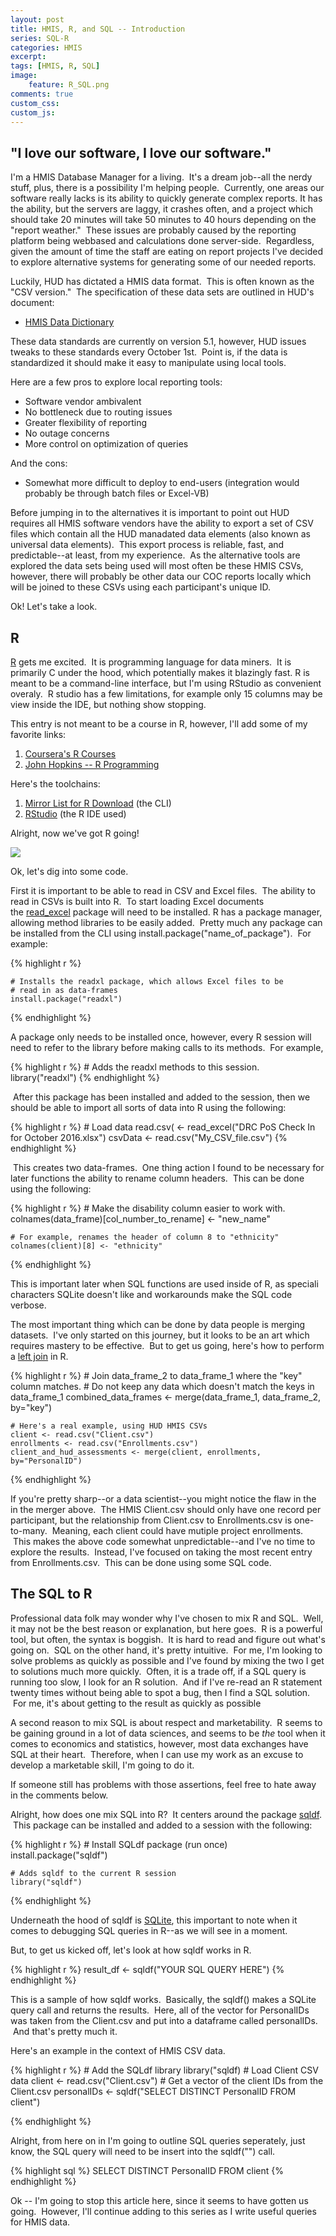 ```yaml
---
layout: post
title: HMIS, R, and SQL -- Introduction
series: SQL-R
categories: HMIS
excerpt:
tags: [HMIS, R, SQL]
image: 
    feature: R_SQL.png
comments: true
custom_css:
custom_js: 
---
```


## "I love our software, I love our software."

I'm a HMIS Database Manager for a living.  It's a dream job--all the nerdy stuff, plus, there is a possibility I'm helping people.  Currently, one areas our software really lacks is its ability to quickly generate complex reports. It has the ability, but the servers are laggy, it crashes often, and a project which should take 20 minutes will take 50 minutes to 40 hours depending on the "report weather."  These issues are probably caused by the reporting platform being webbased and calculations done server-side.  Regardless, given the amount of time the staff are eating on report projects I've decided to explore alternative systems for generating some of our needed reports.

Luckily, HUD has dictated a HMIS data format.  This is often known as the "CSV version."  The specification of these data sets are outlined in HUD's document:

*   [HMIS Data Dictionary](https://www.hudexchange.info/resources/documents/HMIS-Data-Dictionary.pdf)

These data standards are currently on version 5.1, however, HUD issues tweaks to these standards every October 1st.  Point is, if the data is standardized it should make it easy to manipulate using local tools.  

Here are a few pros to explore local reporting tools:

*   Software vendor ambivalent
*   No bottleneck due to routing issues
*   Greater flexibility of reporting
*   No outage concerns
*   More control on optimization of queries

And the cons:

*   Somewhat more difficult to deploy to end-users (integration would probably be through batch files or Excel-VB)

Before jumping in to the alternatives it is important to point out HUD requires all HMIS software vendors have the ability to export a set of CSV files which contain all the HUD manadated data elements (also known as universal data elements).  This export process is reliable, fast, and predictable--at least, from my experience.  As the alternative tools are explored the data sets being used will most often be these HMIS CSVs, however, there will probably be other data our COC reports locally which will be joined to these CSVs using each participant's unique ID.  

Ok! Let's take a look.  

## R

[R](https://en.wikipedia.org/wiki/R_(programming_language)) gets me excited.  It is programming language for data miners.  It is primarily C under the hood, which potentially makes it blazingly fast. R is meant to be a command-line interface, but I'm using RStudio as convenient overaly.  R studio has a few limitations, for example only 15 columns may be view inside the IDE, but nothing show stopping.  

This entry is not meant to be a course in R, however, I'll add some of my favorite links:

1.  [Coursera's R Courses](https://www.coursera.org/courses?languages=en&query=R)
2.  [John Hopkins -- R Programming](https://www.coursera.org/learn/r-programming)

Here's the toolchains:

1.  [Mirror List for R Download](https://cran.r-project.org/mirrors.html) (the CLI)
2.  [RStudio](https://www.rstudio.com/products/rstudio/download3/) (the R IDE used)

Alright, now we've got R going!  

![](/../../images/Screenshot%202016-12-26%2007.46.49.png)  

Ok, let's dig into some code.  

First it is important to be able to read in CSV and Excel files.  The ability to read in CSVs is built into R.  To start loading Excel documents the [read_excel](https://cran.r-project.org/web/packages/readxl/readxl.pdf) package will need to be installed. R has a package manager, allowing method libraries to be easily added.  Pretty much any package can be installed from the CLI using install.package("name_of_package").  For example:

{% highlight r %}

    # Installs the readxl package, which allows Excel files to be
    # read in as data-frames
    install.package("readxl")
    
{% endhighlight %}

A package only needs to be installed once, however, every R session will need to refer to the library before making calls to its methods.  For example,

{% highlight r %}
    # Adds the readxl methods to this session.
    library("readxl")
{% endhighlight %}

 After this package has been installed and added to the session, then we should be able to import all sorts of data into R using the following:

{% highlight r %}
    # Load data
    read.csv( <- read_excel("DRC PoS Check In for October 2016.xlsx")
    csvData <- read.csv("My_CSV_file.csv")
{% endhighlight %}

 This creates two data-frames.  One thing action I found to be necessary for later functions the ability to rename column headers.  This can be done using the following:

{% highlight r %}
    # Make the disability column easier to work with.
    colnames(data_frame)[col_number_to_rename] <- "new_name"

    # For example, renames the header of column 8 to "ethnicity"
    colnames(client)[8] <- "ethnicity"
{% endhighlight %}

This is important later when SQL functions are used inside of R, as speciali characters SQLite doesn't like and workarounds make the SQL code verbose.  

The most important thing which can be done by data people is merging datasets.  I've only started on this journey, but it looks to be an art which requires mastery to be effective.  But to get us going, here's how to perform a [left join](http://www.w3schools.com/sql/sql_join_left.asp) in R.

{% highlight r %}
    # Join data_frame_2 to data_frame_1 where the "key" column matches.
    # Do not keep any data which doesn't match the keys in data_frame_1
    combined_data_frames <- merge(data_frame_1, data_frame_2, by="key")

    # Here's a real example, using HUD HMIS CSVs
    client <- read.csv("Client.csv")
    enrollments <- read.csv("Enrollments.csv")
    client_and_hud_assessments <- merge(client, enrollments, by="PersonalID")
{% endhighlight %}

If you're pretty sharp--or a data scientist--you might notice the flaw in the in the merger above.  The HMIS Client.csv should only have one record per participant, but the relationship from Client.csv to Enrollments.csv is one-to-many.  Meaning, each client could have mutiple project enrollments.  This makes the above code somewhat unpredictable--and I've no time to explore the results.  Instead, I've focused on taking the most recent entry from Enrollments.csv.  This can be done using some SQL code.

## The SQL to R

Professional data folk may wonder why I've chosen to mix R and SQL.  Well, it may not be the best reason or explanation, but here goes.  R is a powerful tool, but often, the syntax is boggish.  It is hard to read and figure out what's going on.  SQL on the other hand, it's pretty intuitive.  For me, I'm looking to solve problems as quickly as possible and I've found by mixing the two I get to solutions much more quickly.  Often, it is a trade off, if a SQL query is running too slow, I look for an R solution.  And if I've re-read an R statement twenty times without being able to spot a bug, then I find a SQL solution.  For me, it's about getting to the result as quickly as possible  

A second reason to mix SQL is about respect and marketability.  R seems to be gaining ground in a lot of data sciences, and seems to be _the_ tool when it comes to economics and statistics, however, most data exchanges have SQL at their heart.  Therefore, when I can use my work as an excuse to develop a marketable skill, I'm going to do it.    

If someone still has problems with those assertions, feel free to hate away in the comments below.  

Alright, how does one mix SQL into R?  It centers around the package [sqldf](https://cran.r-project.org/web/packages/sqldf/sqldf.pdf).  This package can be installed and added to a session with the following:

{% highlight r %}
    # Install SQLdf package (run once)
    install.package("sqldf")

    # Adds sqldf to the current R session
    library("sqldf")
{% endhighlight %}

Underneath the hood of sqldf is [SQLite](https://sqlite.org/), this important to note when it comes to debugging SQL queries in R--as we will see in a moment.  

But, to get us kicked off, let's look at how sqldf works in R.

{% highlight r %}
    result_df <- sqldf("YOUR SQL QUERY HERE")
{% endhighlight %}

This is a sample of how sqldf works.  Basically, the sqldf() makes a SQLite query call and returns the results.  Here, all of the vector for PersonalIDs was taken from the Client.csv and put into a dataframe called personalIDs.  And that's pretty much it.  

Here's an example in the context of HMIS CSV data.

{% highlight r %}
    # Add the SQLdf library
    library("sqldf)
    # Load Client CSV data
    client <- read.csv("Client.csv")
    # Get a vector of the client IDs from the Client.csv
    personalIDs <- sqldf("SELECT DISTINCT PersonalID FROM client")

{% endhighlight %}

Alright, from here on in I'm going to outline SQL queries seperately, just know, the SQL query will need to be insert into the sqldf("") call.  

{% highlight sql %}
    SELECT DISTINCT PersonalID FROM client
{% endhighlight %}

Ok -- I'm going to stop this article here, since it seems to have gotten us going.  However, I'll continue adding to this series as I write useful queries for HMIS data.